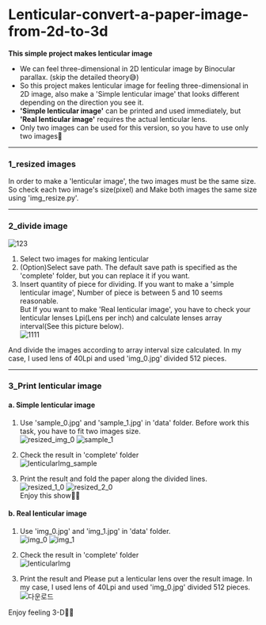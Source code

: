 # Lenticular-convert-a-paper-image-from-2d-to-3d
**This simple project makes lenticular image**  
- We can feel three-dimensional in 2D lenticular image by Binocular parallax. (skip the detailed theory😅)  
- So this project makes lenticular image for feeling three-dimensional in 2D image, also make a 'Simple lenticular image' that looks different depending on the direction you see it.
- **'Simple lenticular image'** can be printed and used immediately, but **'Real lenticular image'** requires the actual lenticular lens.
- Only two images can be used for this version, so you have to use only two images👀

---

### 1_resized images  

In order to make a 'lenticular image', the two images must be the same size.  
So check each two image's size(pixel) and Make both images the same size using 'img_resize.py'.

---

### 2_divide image  
![123](https://user-images.githubusercontent.com/120359150/209760591-a6efdcbc-6114-48c5-b334-0658f625c3d9.PNG)  
1. Select two images for making lenticular  
2. (Option)Select save path. The default save path is specified as the 'complete' folder, but you can replace it if you want.  
3. Insert quantity of piece for dividing. If you want to make a 'simple lenticular image', Number of piece is between 5 and 10 seems reasonable.  
But If you want to make 'Real lenticular image', you have to check your lenticular lenses Lpi(Lens per inch) and calculate lenses array interval(See this picture  below).  
![1111](https://user-images.githubusercontent.com/120359150/209764567-84377226-acb4-41a8-8602-c0a2452f6218.jpg)  

And divide the images according to array interval size calculated. In my case, I used lens of 40Lpi and used 'img_0.jpg' divided 512 pieces.

---

### 3_Print lenticular image  
#### a. Simple lenticular image  
1) Use 'sample_0.jpg' and 'sample_1.jpg' in 'data' folder. Before work this task, you have to fit two images size.  
![resized_img_0](https://user-images.githubusercontent.com/120359150/209765313-541c5003-cc0b-4176-bc92-0cacbf798f85.png) ![sample_1](https://user-images.githubusercontent.com/120359150/209765320-e63af89e-0ebd-4195-8c9b-45102cbc0111.jpg)  
2) Check the result in 'complete' folder  
![lenticularImg_sample](https://user-images.githubusercontent.com/120359150/209764460-878743d3-4077-45c7-a651-42f31413b924.png)  

3) Print the result and fold the paper along the divided lines.  
![resized_1_0](https://user-images.githubusercontent.com/120359150/209764052-26ceb943-e675-4bb8-8ca1-de9fa1fb2b17.png) ![resized_2_0](https://user-images.githubusercontent.com/120359150/209764083-4a7519eb-a63b-4061-906e-81e5b4aca4f9.png)  
Enjoy this show🤣🤣  

#### b. Real lenticular image  
1) Use 'img_0.jpg' and 'img_1.jpg' in 'data' folder.  
![img_0](https://user-images.githubusercontent.com/120359150/209765572-1c5756e5-9821-4658-85ea-87946bb58a73.jpg) ![img_1](https://user-images.githubusercontent.com/120359150/209765576-71c5dd5c-6bb8-4870-82b1-aacbed4f6626.jpg)  

2) Check the result in 'complete' folder  
![lenticularImg](https://user-images.githubusercontent.com/120359150/209764868-26cc0d7c-e22f-4f97-a173-6836db6e1613.png)  

3) Print the result and Please put a lenticular lens over the result image. In my case, I used lens of 40Lpi and used 'img_0.jpg' divided 512 pieces.  
![다운로드](https://user-images.githubusercontent.com/120359150/209765820-2863a9f9-0d6c-445d-ad85-356f7cbf6fb9.jpg)  

Enjoy feeling 3-D👀👀
